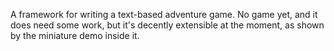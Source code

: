 A framework for writing a text-based adventure game. No game yet, and it
does need some work, but it's decently extensible at the moment, as
shown by the miniature demo inside it.
